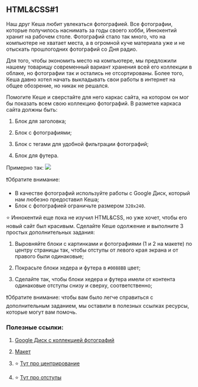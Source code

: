 ## HTML&CSS#1
Наш друг Кеша любит увлекаться фотографией. Все фотографии, которые получилось наснимать за годы своего хобби, Иннокентий хранит на рабочем столе. Фотографий стало так много, что на компьютере не хватает места, а в огромной куче материала уже и не отыскать прошлогодних фотографий со Дня радио.

Для того, чтобы экономить место на компьютере, мы предложили нашему товарищу современный вариант хранения всей его коллекции в облаке, но фотографии так и остались не отсортированы. Более того, Кеша давно хотел начать выкладывать свои работы в интернет на общее обозрение, но никак не решался.

Помогите Кеше и сверстайте для него каркас сайта, на котором он мог бы показать всем свою коллекцию фотографий. В разметке каркаса сайта должны быть:

1.  Блок для заголовка;
    
2.  Блок с фотографиями;
    
3.  Блок с тегами для удобной фильтрации фотографий;
    
4.  Блок для футера.

Примерно так:
![](https://lh5.googleusercontent.com/eHdbvj-upVAegT40ZpEZ4aeq5MjulEN68MTlex6gzwgLZD2KUkX6GnU_ElRMT7cyigKFUk2_FsWfbkm74P8jvt9AJhtKBjpm_Gh5EOh33KckVgJ-_fTHYJQxf9AO-AgUP_41_1vi)

❗Обратите внимание:
* В качестве фотографий используйте работы с Google Диск, который нам любезно предоставил Кеша;
* Блок с фотографией ограничьте размером ``320x240``.

⭐ Иннокентий еще пока не изучил HTML&CSS, но уже хочет, чтобы его новый сайт был красивым. Сделайте Кеше одолжение и выполните 3 простых дополнительных задания:
1.  Выровняйте блоки с картинками и фотографиями (1 и 2 на макете) по центру страницы так, чтобы отступы от левого края экрана и от правого были одинаковые;
2.  Покрасьте блоки хедера и футера в ``#0088BB`` цвет;
    
3.  Сделайте так, чтобы блоки хедера и футера имели от контента одинаковые отступы снизу и сверху, соответственно;

❗Обратите внимание: чтобы вам было легче справиться с дополнительным заданием, мы оставили в полезных ссылках ресурсы, которые могут вам помочь.

### Полезные ссылки:

1. [Google Диск с коллекцией фотографий](https://drive.google.com/drive/folders/1m09oBnTSjQ2DesD-bB_yBHUIgNDwjVPs?usp=sharing)
    
2.  [Макет](https://www.figma.com/file/xgE9Efr5njC5VnIvB9HBOz/PCRJS?node-id=2%3A2)
    
3.  ⭐ [Тут про центрирование](https://developer.mozilla.org/ru/docs/Web/CSS/flex)
    
4.  ⭐ [Тут про отступы](https://developer.mozilla.org/ru/docs/Web/CSS/margin) ​​
